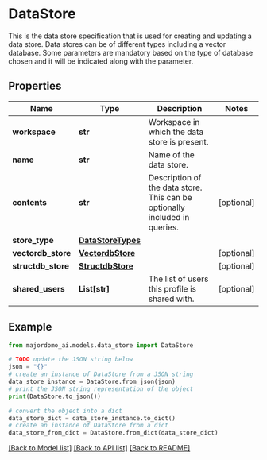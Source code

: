 # DataStore

This is the data store specification that is used for creating and updating a data store. Data stores can be of different types including a vector database. Some parameters are mandatory based on the type of database chosen and it will be indicated along with the parameter.

## Properties

Name | Type | Description | Notes
------------ | ------------- | ------------- | -------------
**workspace** | **str** | Workspace in which the data store is present. | 
**name** | **str** | Name of the data store. | 
**contents** | **str** | Description of the data store. This can be optionally included in queries. | [optional] 
**store_type** | [**DataStoreTypes**](DataStoreTypes.md) |  | 
**vectordb_store** | [**VectordbStore**](VectordbStore.md) |  | [optional] 
**structdb_store** | [**StructdbStore**](StructdbStore.md) |  | [optional] 
**shared_users** | **List[str]** | The list of users this profile is shared with. | [optional] 

## Example

```python
from majordomo_ai.models.data_store import DataStore

# TODO update the JSON string below
json = "{}"
# create an instance of DataStore from a JSON string
data_store_instance = DataStore.from_json(json)
# print the JSON string representation of the object
print(DataStore.to_json())

# convert the object into a dict
data_store_dict = data_store_instance.to_dict()
# create an instance of DataStore from a dict
data_store_from_dict = DataStore.from_dict(data_store_dict)
```
[[Back to Model list]](../README.md#documentation-for-models) [[Back to API list]](../README.md#documentation-for-api-endpoints) [[Back to README]](../README.md)


